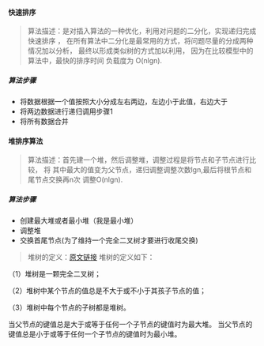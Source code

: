 #### 快速排序
> 算法描述：是对插入算法的一种优化，利用对问题的二分化，实现递归完成快速排序 ，
在所有算法中二分化是最常用的方式，将问题尽量的分成两种情况加以分析， 最终以形成类似树的方式加以利用，
因为在比较模型中的算法中，最快的排序时间 负载度为 O(nlgn).

##### 算法步骤
- 将数据根据一个值按照大小分成左右两边，左边小于此值，右边大于
- 将两边数据进行递归调用步骤1
- 将所有数据合并

#### 堆排序算法
> 算法描述：首先建一个堆，然后调整堆，调整过程是将节点和子节点进行比较，
> 将 其中最大的值变为父节点，递归调整调整次数lgn,最后将根节点和尾节点交换再n次 调整O(nlgn).

##### 算法步骤
- 创建最大堆或者最小堆（我是最小堆）
- 调整堆
- 交换首尾节点(为了维持一个完全二叉树才要进行收尾交换)
> 堆树的定义：[原文链接](https://blog.csdn.net/guoweimelon/article/details/50904346)
> 堆树的定义如下：

（1）堆树是一颗完全二叉树；

（2）堆树中某个节点的值总是不大于或不小于其孩子节点的值；

（3）堆树中每个节点的子树都是堆树。

当父节点的键值总是大于或等于任何一个子节点的键值时为最大堆。 
当父节点的键值总是小于或等于任何一个子节点的键值时为最小堆。


